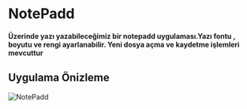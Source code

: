 <h1>NotePadd</h1>
    <h4>
       Üzerinde yazı yazabileceğimiz bir notepadd uygulaması.Yazı fontu , boyutu ve rengi ayarlanabilir. Yeni dosya açma ve kaydetme işlemleri mevcuttur
    </h4>

  <h2>Uygulama Önizleme</h2>
  
  ![NotePadd](https://github.com/MuratAli003/NotePadd/assets/120710970/1d3f2da9-fc61-4cf3-ab9b-ac816932a64b)
